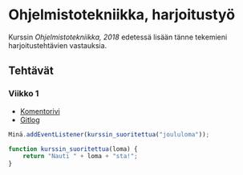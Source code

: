 # Ohjelmistotekniikka, harjoitustyö
Kurssin *Ohjelmistotekniikka, 2018* edetessä lisään tänne tekemieni harjoitustehtävien vastauksia.
 
 
## Tehtävät
 
### Viikko 1
* [Komentorivi](https://github.com/pyigyli/ot-harjoitustyo/blob/master/laskarit/viikko1/komentorivi.txt)
* [Gitlog](https://github.com/pyigyli/ot-harjoitustyo/blob/master/laskarit/viikko1/gitlog.txt)

 
  
```javascript
Minä.addEventListener(kurssin_suoritettua("joululoma"));

function kurssin_suoritettua(loma) {
    return "Nauti " + loma + "sta!";
}
```
